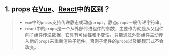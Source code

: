 ## 1. props 在[Vue](https://cn.vuejs.org/)、[React](https://zh-hans.reactjs.org/)中的区别？

> - `vue`中的`props`支持传递静态或动态`props`，静态`props`一般传递字符串。
> - `react`中的`props`是一个从外部传进组件的参数，主要作为就是从父组件向子组件传递数据，它具有可读性和不变性，只能通过外部组件主动传入新的`props`来重新渲染子组件，否则子组件的`props`以及展现形式不会改变。